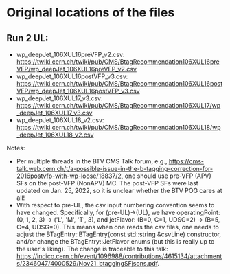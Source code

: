 # Original locations of the files

## Run 2 UL:
- wp_deepJet_106XUL16preVFP_v2.csv: https://twiki.cern.ch/twiki/pub/CMS/BtagRecommendation106XUL16preVFP/wp_deepJet_106XUL16preVFP_v2.csv
- wp_deepJet_106XUL16postVFP_v3.csv: https://twiki.cern.ch/twiki/pub/CMS/BtagRecommendation106XUL16postVFP/wp_deepJet_106XUL16postVFP_v3.csv
- wp_deepJet_106XUL17_v3.csv: https://twiki.cern.ch/twiki/pub/CMS/BtagRecommendation106XUL17/wp_deepJet_106XUL17_v3.csv
- wp_deepJet_106XUL18_v2.csv: https://twiki.cern.ch/twiki/pub/CMS/BtagRecommendation106XUL18/wp_deepJet_106XUL18_v2.csv

Notes:

- Per multiple threads in the BTV CMS Talk forum, e.g., https://cms-talk.web.cern.ch/t/a-possible-issue-in-the-b-tagging-correction-for-2016postvfp-with-wp-loose/18837/2,
one should use pre-VFP (APV) SFs on the post-VFP (NonAPV) MC. The post-VFP SFs were last updated on Jan. 25, 2022, so it is unclear whether the BTV POG cares at all!
- With respect to pre-UL, the csv input numbering convention seems to have changed. Specifically, for (pre-UL)->(UL), we have operatingPoint: (0, 1, 2, 3) -> ('L', 'M', 'T', 3), and jetFlavor: (B=0, C=1, UDSG=2) -> (B=5, C=4, UDSG=0). This means when one reads the csv files, one needs to adjust the BTagEntry::BTagEntry(const std::string &csvLine) constructor, and/or change the BTagEntry::JetFlavor enums (but this is really up to the user's liking). The change is traceable to this talk: https://indico.cern.ch/event/1096988/contributions/4615134/attachments/2346047/4000529/Nov21_btaggingSFjsons.pdf.

